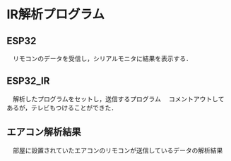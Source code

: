 # IR解析プログラム

## ESP32
　リモコンのデータを受信し，シリアルモニタに結果を表示する．

## ESP32_IR
　解析したプログラムをセットし，送信するプログラム
　コメントアウトしてあるが，テレビもつけることができた．

## エアコン解析結果
　部屋に設置されていたエアコンのリモコンが送信しているデータの解析結果
